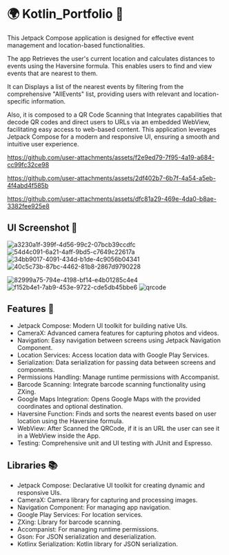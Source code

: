 # 🌍 Kotlin_Portfolio 📅 

This Jetpack Compose application is designed for effective event management and location-based functionalities. 

The app Retrieves the user's current location and calculates distances to events using the Haversine formula. This enables users to find and view events that are nearest to them.

It can Displays a list of the nearest events by filtering from the comprehensive "AllEvents" list, providing users with relevant and location-specific information.

Also, it is composed to a QR Code Scanning that Integrates capabilities that decode QR codes and direct users to URLs via an embedded WebView, facilitating easy access to web-based content. This application leverages Jetpack Compose for a modern and responsive UI, ensuring a smooth and intuitive user experience.


https://github.com/user-attachments/assets/f2e9ed79-7f95-4a19-a684-cc99fc32ce98

https://github.com/user-attachments/assets/2df402b7-6b7f-4a54-a5eb-4f4abd4f585b

https://github.com/user-attachments/assets/dfc81a29-469e-4da0-b8ae-3382fee925e8

## UI Screenshot 📱
![a3230a1f-399f-4d56-99c2-07bcb39ccdfc](https://github.com/user-attachments/assets/82c22807-93c8-4d99-8a91-11e9274e7a95)
![54d4c091-6a21-4aff-9bd5-c7649c22617a](https://github.com/user-attachments/assets/b314ed64-74ae-4961-860a-5f98661a5921)
![34bb9017-4091-434d-b1de-4c9056b04341](https://github.com/user-attachments/assets/f0a297f6-52e5-4e94-b5a1-6b478fd5f9f2)
![40c5c73b-87bc-4462-81b8-2867d9790228](https://github.com/user-attachments/assets/415fa49a-9d53-42e4-953f-455f938ff03d)

![82999a75-794e-4198-bf14-e4b01285c4e4](https://github.com/user-attachments/assets/b98d412d-4c96-4ea4-860f-f7f52cb06b22)
![f152b4e1-7ab9-453e-9722-cde5db45bbe6](https://github.com/user-attachments/assets/c427346b-6d51-44d9-8e75-aaca07f76acd)
![qrcode](https://github.com/user-attachments/assets/7fb3791f-4154-438b-be01-5e2c868544d6)


## Features 🚀
- Jetpack Compose: Modern UI toolkit for building native UIs.
- CameraX: Advanced camera features for capturing photos and videos.
- Navigation: Easy navigation between screens using Jetpack Navigation Component.
- Location Services: Access location data with Google Play Services.
- Serialization: Data serialization for passing data between screens and components.
- Permissions Handling: Manage runtime permissions with Accompanist.
- Barcode Scanning: Integrate barcode scanning functionality using ZXing.
- Google Maps Integration: Opens Google Maps with the provided coordinates and optional destination.
- Haversine Function: Finds and sorts the nearest events based on user location using the Haversine formula.
- WebView: After Scanned the QRCode, if it is an URL the user can see it in a WebView inside the App.
- Testing: Comprehensive unit and UI testing with JUnit and Espresso.

## Libraries 📚
- Jetpack Compose: Declarative UI toolkit for creating dynamic and responsive UIs.
- CameraX: Camera library for capturing and processing images.
- Navigation Component: For managing app navigation.
- Google Play Services: For location services.
- ZXing: Library for barcode scanning.
- Accompanist: For managing runtime permissions.
- Gson: For JSON serialization and deserialization.
- Kotlinx Serialization: Kotlin library for JSON serialization.
